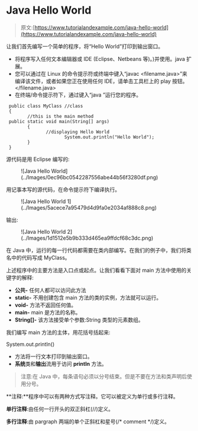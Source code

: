 # Java Hello World

> 原文:[https://www.tutorialandexample.com/java-hello-world](https://www.tutorialandexample.com/java-hello-world)

让我们首先编写一个简单的程序，将“Hello World”打印到输出窗口。

*   将程序写入任何文本编辑器或 IDE (Eclipse、Netbeans 等)。)并使用。java 扩展。
*   您可以通过在 Linux 的命令提示符或终端中键入“javac <filename.java>”来编译该文件，或者如果您正在使用任何 IDE，请单击工具栏上的 play 按钮。</filename.java>
*   在终端/命令提示符下，通过键入“java <filename>”运行您的程序。</filename>

```
 public class MyClass //class
 {
        //this is the main method
 public static void main(String[] args)
        {
               //displaying Hello World
                      System.out.println("Hello World");
        }
 } 
```

源代码是用 Eclipse 编写的:

<figure class="aligncenter">![Java Hello World](../Images/0ec96bc0542287556abe44b56f3280df.png)</figure>

用记事本写的源代码，在命令提示符下编译执行。

<figure class="aligncenter">![Java Hello World 1](../Images/5acece7a95479d4d9fa0e2034af888c8.png)</figure>

输出:

<figure class="aligncenter">![Java Hello World 2](../Images/1d1512e5b9b333d465ea9ffdcf68c3dc.png)</figure>

在 Java 中，运行的每一行代码都需要在类内部编写。在我们的例子中，我们将类名中的代码写成 MyClass。

上述程序中的主要方法是入口点或起点。让我们看看下面对 main 方法中使用的关键字的解释:

*   **公共-** 任何人都可以访问此方法
*   **static-** 不用创建包含 main 方法的类的实例，方法就可以运行。
*   **void-** 方法不返回任何值。
*   **main-** main 是方法的名称。
*   **String[]-** 该方法接受单个参数:String 类型的元素数组。

我们编写 main 方法的主体，用花括号括起来:

System.out.println()

*   方法将一行文本打印到输出窗口。
*   **系统**类和**输出**流用于访问 **println** 方法。

> 注意:在 Java 中，每条语句必须以分号结束。但是不要在方法和类声明后使用分号。

**注释:**程序中可以有两种方式写注释。它可以被定义为单行或多行注释。

**单行注释**:由任何一行开头的双正斜杠(//)定义。

**多行注释**:由 pargraph 两端的单个正斜杠和星号(/* comment */)定义。